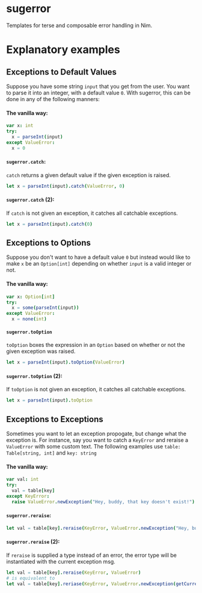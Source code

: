 # sugerror

Templates for terse and composable error handling in Nim.

# Explanatory examples

## Exceptions to Default Values

Suppose you have some string `input` that you get from the user. You want to parse it into an integer,
with a default value `0`. With sugerror, this can be done in any of the following manners:

#### The vanilla way:

```nim
var x: int
try:
  x = parseInt(input)
except ValueError:
  x = 0
```

#### `sugerror.catch`:

`catch` returns a given default value if the given exception is raised.

```nim
let x = parseInt(input).catch(ValueError, 0)
```

#### `sugerror.catch` (2):

If `catch` is not given an exception, it catches all catchable exceptions.

```nim
let x = parseInt(input).catch(0)
```

## Exceptions to Options

Suppose you don't want to have a default value `0` but instead would like to make `x` be an `Option[int]`
depending on whether `input` is a valid integer or not.

#### The vanilla way:

```nim
var x: Option[int]
try:
  x = some(parseInt(input))
except ValueError:
  x = none(int)
```

#### `sugerror.toOption`

`toOption` boxes the expression in an `Option` based on whether or not the given exception was raised.

```nim
let x = parseInt(input).toOption(ValueError)
```

#### `sugerror.toOption` (2):

If `toOption` is not given an exception, it catches all catchable exceptions.

```nim
let x = parseInt(input).toOption
```

## Exceptions to Exceptions

Sometimes you want to let an exception propogate, but change what the exception is. For instance, say
you want to catch a `KeyError` and reraise a `ValueError` with some custom text. The following
examples use `table: Table[string, int]` and `key: string`

#### The vanilla way:

```nim
var val: int
try:
  val = table[key]
except KeyError:
  raise ValueError.newException("Hey, buddy, that key doesn't exist!")
```

#### `sugerror.reraise`:

```nim
let val = table[key].reraise(KeyError, ValueError.newException("Hey, buddy, that key doesn't exist!"))
```

#### `sugerror.reraise` (2):

If `reraise` is supplied a type instead of an error, the error type will be instantiated with the current
exception msg.

```nim
let val = table[key].reraise(KeyError, ValueError)
# is equivalent to
let val = table[key].reriase(KeyError, ValueError.newException(getCurrentExceptionMsg()))
```
